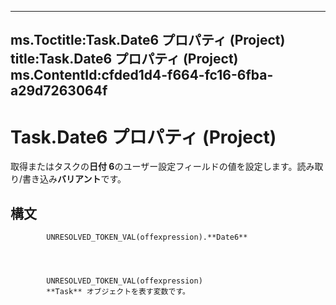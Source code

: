 

---
ms.Toctitle:Task.Date6 プロパティ (Project)
title:Task.Date6 プロパティ (Project)
ms.ContentId:cfded1d4-f664-fc16-6fba-a29d7263064f
---
# Task.Date6 プロパティ (Project)




取得またはタスクの**日付 6**のユーザー設定フィールドの値を設定します。読み取り/書き込み**バリアント**です。

## 構文

            UNRESOLVED_TOKEN_VAL(offexpression).**Date6**




            UNRESOLVED_TOKEN_VAL(offexpression)
            **Task** オブジェクトを表す変数です。




